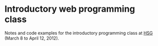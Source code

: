 Introductory web programming class
==================================

Notes and code examples for the introductory programming class at [HSG](http://hackerspace.sg) (March 8 to April 12, 2012).

